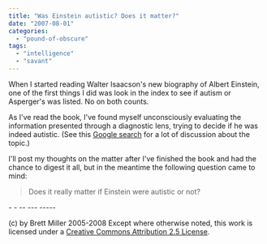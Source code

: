 ```yaml
---
title: "Was Einstein autistic? Does it matter?"
date: "2007-08-01"
categories: 
  - "pound-of-obscure"
tags: 
  - "intelligence"
  - "savant"
---
```


When I started reading Walter Isaacson's new biography of Albert Einstein, one of the first things I did was look in the index to see if autism or Asperger's was listed. No on both counts.  
  
As I've read the book, I've found myself unconsciously evaluating the information presented through a diagnostic lens, trying to decide if he was indeed autistic. (See this [Google search](http://www.google.com/search?q=einstein+autism+autistic) for a lot of discussion about the topic.)  
  
I'll post my thoughts on the matter after I've finished the book and had the chance to digest it all, but in the meantime the following question came to mind:  

> Does it really matter if Einstein were autistic or not?

\- - -- --- -----

(c) by Brett Miller 2005-2008 Except where otherwise noted, this work is licensed under a [Creative Commons Attribution 2.5 License](http://creativecommons.org/licenses/by/2.5/).
